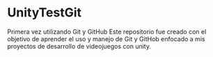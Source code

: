# UnityTestGit
Primera vez utilizando Git y GitHub
Este repositorio fue creado con el objetivo de aprender el uso y manejo de Git y GitHob enfocado a mis proyectos de desarrollo de videojuegos con unity.
